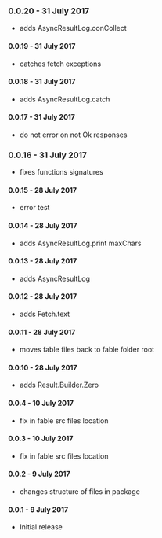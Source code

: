 ### 0.0.20 - 31 July 2017
* adds AsyncResultLog.conCollect

#### 0.0.19 - 31 July 2017
* catches fetch exceptions

#### 0.0.18 - 31 July 2017
* adds AsyncResultLog.catch

#### 0.0.17 - 31 July 2017
* do not error on not Ok responses

### 0.0.16 - 31 July 2017
* fixes functions signatures

#### 0.0.15 - 28 July 2017
* error test

#### 0.0.14 - 28 July 2017
* adds AsyncResultLog.print maxChars

#### 0.0.13 - 28 July 2017
* adds AsyncResultLog

#### 0.0.12 - 28 July 2017
* adds Fetch.text

#### 0.0.11 - 28 July 2017
* moves fable files back to fable folder root

#### 0.0.10 - 28 July 2017
* adds Result.Builder.Zero

#### 0.0.4 - 10 July 2017
* fix in fable src files location

#### 0.0.3 - 10 July 2017
* fix in fable src files location

#### 0.0.2 - 9 July 2017
* changes structure of files in package

#### 0.0.1 - 9 July 2017
* Initial release
